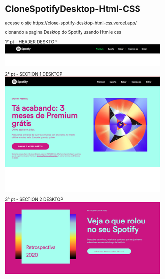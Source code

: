 # CloneSpotifyDesktop-Html-CSS

acesse o site
https://clone-spotify-desktop-html-css.vercel.app/

clonando a pagina Desktop do Spotify usando Html e css

1° pt - HEADER DESKTOP
<img src="header.png">

2° pt - SECTION 1 DESKTOP
<img src="section1.png">

3° pt - SECTION 2 DESKTOP
<img src="section2.png">



